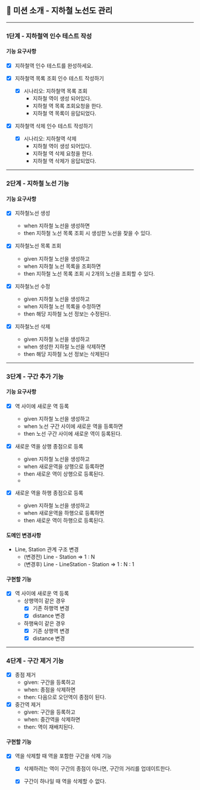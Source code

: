 ## 🚀 미션 소개 - 지하철 노선도 관리

---

### 1단계 - 지하철역 인수 테스트 작성

#### 기능 요구사항

- [x] 지하철역 인수 테스트를 완성하세요.


- [x] 지하철역 목록 조회 인수 테스트 작성하기

    - [x] 시나리오: 지하철역 목록 조회
        - 지하철 역이 생성 되어있다.
        - 지하철 역 목록 조회요청을 한다.
        - 지하철 역 목록이 응답되었다.


- [x] 지하철역 삭제 인수 테스트 작성하기
    - [x] 시나리오: 지하철역 삭제
        - 지하철 역이 생성 되어있다.
        - 지하철 역 삭제 요청을 한다.
        - 지하철 역 삭제가 응답되었다.

---

### 2단계 - 지하철 노선 기능

#### 기능 요구사항

- [x] 지하철노선 생성
    - when 지하철 노선을 생성하면
    - then 지하철 노선 목록 조회 시 생성한 노선을 찾을 수 있다.

- [x] 지하철노선 목록 조회
    - given 지하철 노선을 생성하고
    - when 지하철 노선 목록을 조회하면
    - then 지하철 노선 목록 조회 시 2개의 노선을 조회할 수 있다.

- [x] 지하철노선 수정
    - given 지하철 노선을 생성하고
    - when 지하철 노선 목록을 수정하면
    - then 해당 지하철 노선 정보는 수정된다.

- [x] 지하철노선 삭제
    - given 지하철 노선을 생성하고
    - when 생성한 지하철 노선을 삭제하면
    - then 해당 지하철 노선 정보는 삭제된다

---

### 3단계 - 구간 추가 기능

#### 기능 요구사항

- [x] 역 사이에 새로운 역 등록
    - given 지하철 노선을 생성하고
    - when 노선 구간 사이에 새로운 역을 등록하면
    - then 노선 구간 사이에 새로운 역이 등록된다.

- [x] 새로운 역을 상행 종점으로 등록
    - given 지하철 노선을 생성하고
    - when 새로운역을 상행으로 등록하면
    - then 새로운 역이 상행으로 등록된다.
    -
- [x] 새로운 역을 하행 종점으로 등록
    - given 지하철 노선을 생성하고
    - when 새로운역을 하행으로 등록하면
    - then 새로운 역이 하행으로 등록된다.

#### 도메인 변경사항

* Line, Station 관계 구조 변경
    - (변경전) Line - Station => 1 : N
    - (변경후) Line - LineStation - Station => 1 : N : 1

#### 구현할 기능

- [x] 역 사이에 새로운 역 등록
    - 상행역이 같은 경우
        - [x] 기존 하행역 변경
        - [x] distance 변경
    - 하행욕이 같은 경우
        - [x] 기존 상행역 변경
        - [x] distance 변경

---

### 4단계 - 구간 제거 기능

- [x] 종점 제거
    - given: 구간을 등록하고
    - when: 종점을 삭제하면
    - then: 다음으로 오던역이 종점이 된다.
- [x] 중간역 제거
    - given: 구간을 등록하고
    - when: 중간역을 삭제하면
    - then: 역이 재배치된다.

#### 구현할 기능

- [x] 역을 삭제할 때 역을 포함한 구간을 삭제 기능
    - [x] 삭제하려는 역이 구간의 종점이 아니면, 구간의 거리를 업데이트한다.
    - [x] 구간이 하나일 때 역을 삭제할 수 없다.

